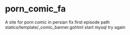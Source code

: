 # porn_comic_fa
A site for porn comic in persian
fix first episode path statics/template/_comic_banner.gohtml
start mysql try again